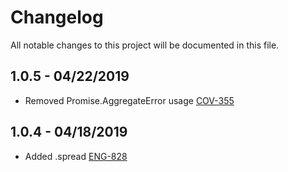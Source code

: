 # Changelog

All notable changes to this project will be documented in this file.

## 1.0.5 - 04/22/2019

-   Removed Promise.AggregateError usage [COV-355](https://abedev.atlassian.net/browse/COV-355)

## 1.0.4 - 04/18/2019

-   Added .spread [ENG-828](https://abedev.atlassian.net/browse/ENG-828)
